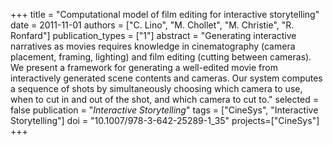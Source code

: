 +++
title = "Computational model of film editing for interactive storytelling"
date = 2011-11-01
authors = ["C. Lino", "M. Chollet", "M. Christie", "R. Ronfard"]
publication_types = ["1"]
abstract = "Generating interactive narratives as movies requires knowledge in cinematography (camera placement, framing, lighting) and film editing (cutting between cameras). We present a framework for generating a well-edited movie from interactively generated scene contents and cameras. Our system computes a sequence of shots by simultaneously choosing which camera to use, when to cut in and out of the shot, and which camera to cut to."
selected = false
publication = "*Interactive Storytelling*"
tags = ["CineSys", "Interactive Storytelling"]
doi = "10.1007/978-3-642-25289-1_35"
projects=["CineSys"]
+++
